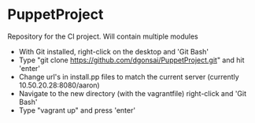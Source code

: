 # PuppetProject
Repository for the CI project. Will contain multiple modules

- With Git installed, right-click on the desktop and 'Git Bash'
- Type "git clone https://github.com/dgonsai/PuppetProject.git" and hit 'enter'
- Change url's in install.pp files to match the current server (currently 10.50.20.28:8080/aaron)
- Navigate to the new directory (with the vagrantfile) right-click and 'Git Bash'
- Type "vagrant up" and press 'enter'
